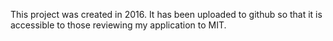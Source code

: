 This project was created in 2016.
It has been uploaded to github so that it is accessible to those reviewing my application to MIT.
